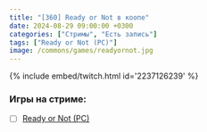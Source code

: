 ```yaml
---
title: "[360] Ready or Not в коопе"
date: 2024-08-29 09:00:00 +0300
categories: ["Стримы", "Есть запись"]
tags: ["Ready or Not (PC)"]
image: /commons/games/readyornot.jpg
---
```


{% include embed/twitch.html id='2237126239' %}

### Игры на стриме:
+ [ ] [Ready or Not (PC)](/tags/ready-or-not-pc)
